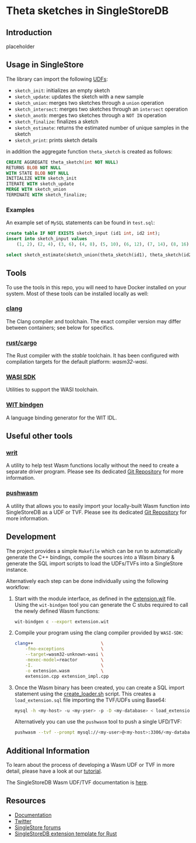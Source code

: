# Theta sketches in SingleStoreDB

## Introduction

placeholder

## Usage in SingleStore

The library can import the following [UDFs](https://placeholder):
* `sketch_init`: initializes an empty sketch
* `sketch_update`: updates the sketch with a new sample
* `sketch_union`: merges two sketches through a `union` operation
* `sketch_intersect`: merges two sketches through an `intersect` operation
* `sketch_anotb`: merges two sketches through a `NOT IN` operation
* `sketch_finalize`: finalizes a sketch
* `sketch_estimate`: returns the estimated number of unique samples in the sketch
* `sketch_print`: prints sketch details

in addition the aggregate function `theta_sketch` is created as follows:
```sql
CREATE AGGREGATE theta_sketch(int NOT NULL)
RETURNS BLOB NOT NULL
WITH STATE BLOB NOT NULL
INITIALIZE WITH sketch_init
ITERATE WITH sketch_update
MERGE WITH sketch_union
TERMINATE WITH sketch_finalize;
```

### Examples

An example set of `MySQL` statements can be found in `test.sql`:
```sql
create table IF NOT EXISTS sketch_input (id1 int, id2 int);
insert into sketch_input values
    (1, 2), (2, 4), (3, 6), (4, 8), (5, 10), (6, 12), (7, 14), (8, 16), (9, 18), (10, 20);

select sketch_estimate(sketch_union(theta_sketch(id1), theta_sketch(id2))) from sketch_input;
```

## Tools

To use the tools in this repo, you will need to have Docker installed on your system.  Most of these tools can be installed locally as well:

### [clang](https://clang.llvm.org)
The Clang compiler and toolchain.  The exact compiler version may differ between containers; see below for specifics.

### [rust/cargo](https://www.rust-lang.org)
The Rust compiler with the *stable* toolchain.  It has been configured with compilation targets for the default platform: *wasm32-wasi*.

### [WASI SDK](https://github.com/WebAssembly/wasi-sdk)
Utilities to support the WASI toolchain.

### [WIT bindgen](https://github.com/WebAssembly/wasi-sdk)
A language binding generator for the WIT IDL.

## Useful other tools

### [writ](https://github.com/singlestore-labs/writ)
A utility to help test Wasm functions locally without the need to create a separate driver program.  Please see its dedicated [Git Repository](https://github.com/singlestore-labs/writ) for more information.

### [pushwasm](https://github.com/singlestore-labs/pushwasm)
A utility that allows you to easily import your locally-built Wasm function into SingleStoreDB as a UDF or TVF.  Please see its dedicated [Git Repository](https://github.com/singlestore-labs/pushwasm) for more information.

## Development

The project provides a simple `Makefile` which can be run to automatically generate the C++ bindings, compile the sources into a Wasm binary & generate the SQL import scripts to load the UDFs/TVFs into a SingleStore instance.

Alternatively each step can be done individually using the following workflow:

1. Start with the module interface, as defined in the [extension.wit](https://github.com/singlestore-labs/singlestoredb-extension-cpp-template/blob/main/extension.wit) file. Using the `wit-bindgen` tool you can generate the C stubs required to call the newly defined Wasm functions: 
    ```sh
    wit-bindgen c --export extension.wit
    ```

1. Compile your program using the clang compiler provided by `WASI-SDK`:
    ```sh
    clang++                          \
        -fno-exceptions              \
        --target=wasm32-unknown-wasi \
        -mexec-model=reactor         \
        -I.                          \
        -o extension.wasm            \
        extension.cpp extension_impl.cpp
    ```

1. Once the Wasm binary has been created, you can create a SQL import statement using the [create_loader.sh](https://github.com/singlestore-labs/singlestoredb-extension-cpp-template/blob/main/create_loader.sh) script. This creates a `load_extension.sql` file importing the TVF/UDFs using Base64:
    ```sh
    mysql -h <my-host> -u <my-yser> -p -D <my-database> < load_extension.sql
    ```
    Alternatively you can use the `pushwasm` tool to push a single UFD/TVF:
    ```sh
    pushwasm --tvf --prompt mysql://<my-user>@<my-host>:3306/<my-database> --wit extension.wit extension.wasm greet
    ```

## Additional Information

To learn about the process of developing a Wasm UDF or TVF in more detail, please have a look at our [tutorial](https://singlestore-labs.github.io/singlestore-wasm-toolkit/html/Tutorial-Overview.html).

The SingleStoreDB Wasm UDF/TVF documentation is [here](https://docs.singlestore.com/managed-service/en/reference/code-engine---powered-by-wasm.html).

## Resources

* [Documentation](https://docs.singlestore.com)
* [Twitter](https://twitter.com/SingleStoreDevs)
* [SingleStore forums](https://www.singlestore.com/forum)
* [SingleStoreDB extension template for Rust](https://github.com/singlestore-labs/singlestoredb-extension-rust-template)


